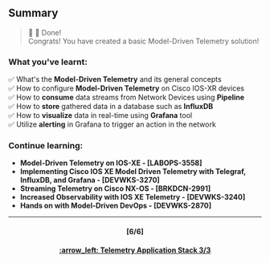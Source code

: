 ## Summary

> :clap: :tada: Done!  
> Congrats! You have created a basic Model-Driven Telemetry solution!

### What you've learnt:  
:white_check_mark:  What's the **Model-Driven Telemetry** and its general concepts  
:white_check_mark:  How to configure **Model-Driven Telemetry** on Cisco IOS-XR devices  
:white_check_mark:  How to **consume** data streams from Network Devices using **Pipeline**  
:white_check_mark:  How to **store** gathered data in a database such as **InfluxDB**  
:white_check_mark:  How to **visualize** data in real-time using **Grafana** tool    
:white_check_mark:  Utilize **alerting** in Grafana to trigger an action in the network  

### Continue learning:
- **Model-Driven Telemetry on IOS-XE - [LABOPS-3558]**
- **Implementing Cisco IOS XE Model Driven Telemetry with Telegraf, InfluxDB, and Grafana - [DEVWKS-3270]**
- **Streaming Telemetry on Cisco NX-OS - [BRKDCN-2991]**
- **Increased Observability with IOS XE Telemetry - [DEVWKS-3240]**
- **Hands on with Model-Driven DevOps - [DEVWKS-2870]**

---
<h4 align="center">[6/6]</h4>
<h4 align="center"> <a href="/readme/4.md"> :arrow_left: Telemetry Application Stack 3/3 </h4>
